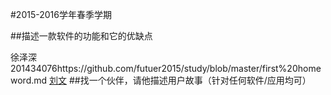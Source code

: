 #2015-2016学年春季学期
 
 
##描述一款软件的功能和它的优缺点

徐泽深201434076https://github.com/futuer2015/study/blob/master/first%20homeword.md
[刘文](https://github.com/dbfcb/software-2/blob/master/A%20few%20things%20about%20Mobile%20Banking%20Service.md)
##找一个伙伴，请他描述用户故事（针对任何软件/应用均可）

